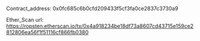 Contract_address: 0x0fc685c6b0cfd209433f5cf3fa0ce2837c3730a9


Ether_Scan url: https://ropsten.etherscan.io/tx/0x4a918234be18df73a8607cd43715e159ce2812806ea56f1f51116cf866fb0380
